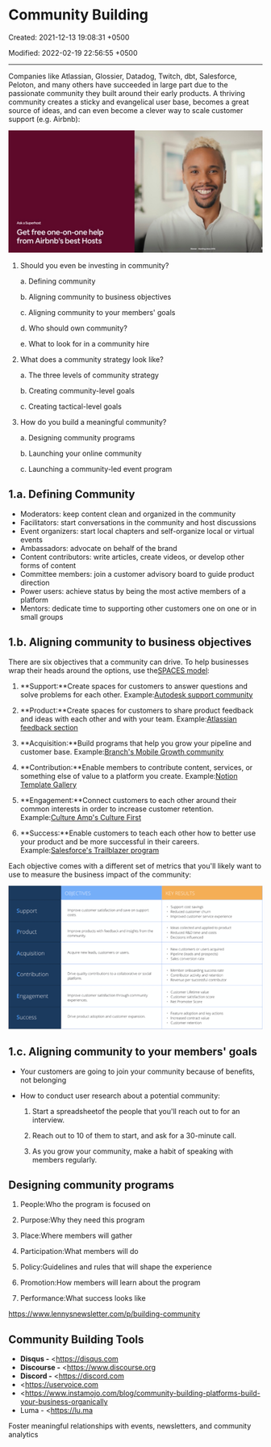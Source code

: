 # Community Building

Created: 2021-12-13 19:08:31 +0500

Modified: 2022-02-19 22:56:55 +0500

---

Companies like Atlassian, Glossier, Datadog, Twitch, dbt, Salesforce, Peloton, and many others have succeeded in large part due to the passionate community they built around their early products. A thriving community creates a sticky and evangelical user base, becomes a great source of ideas, and can even become a clever way to scale customer support (e.g. Airbnb):

![image](media/Community-Building-image1.jpeg)

1.  Should you even be investing in community?

    a.  Defining community

    b.  Aligning community to business objectives

    c.  Aligning community to your members' goals

    d.  Who should own community?

    e.  What to look for in a community hire

2.  What does a community strategy look like?

    a.  The three levels of community strategy

    b.  Creating community-level goals

    c.  Creating tactical-level goals

3.  How do you build a meaningful community?

    a.  Designing community programs

    b.  Launching your online community

    c.  Launching a community-led event program

## 1.a. Defining Community
-   Moderators: keep content clean and organized in the community
-   Facilitators: start conversations in the community and host discussions
-   Event organizers: start local chapters and self-organize local or virtual events
-   Ambassadors: advocate on behalf of the brand
-   Content contributors: write articles, create videos, or develop other forms of content
-   Committee members: join a customer advisory board to guide product direction
-   Power users: achieve status by being the most active members of a platform
-   Mentors: dedicate time to supporting other customers one on one or in small groups

## 1.b. Aligning community to business objectives

There are six objectives that a community can drive. To help businesses wrap their heads around the options, use the[SPACES model](https://cmxhub.com/the-spaces-model/):

1.  **Support:**Create spaces for customers to answer questions and solve problems for each other. Example:[Autodesk support community](https://www.autodesk.com/community)

2.  **Product:**Create spaces for customers to share product feedback and ideas with each other and with your team. Example:[Atlassian feedback section](https://community.atlassian.com/t5/Feedback-Announcements/ct-p/feedback-forum)

3.  **Acquisition:**Build programs that help you grow your pipeline and customer base. Example:[Branch's Mobile Growth community](https://mobilegrowth.org/)

4.  **Contribution:**Enable members to contribute content, services, or something else of value to a platform you create. Example:[Notion Template Gallery](https://www.notion.so/Notion-Community-04f306fbf59a413fae15f42e2a1ab029#8d82ce462ca742a8907941f2227a441f)

5.  **Engagement:**Connect customers to each other around their common interests in order to increase customer retention. Example:[Culture Amp's Culture First](https://www.cultureamp.com/community)

6.  **Success:**Enable customers to teach each other how to better use your product and be more successful in their careers. Example:[Salesforce's Trailblazer program](https://trailhead.salesforce.com/trailblazercommunity)

Each objective comes with a different set of metrics that you'll likely want to use to measure the business impact of the community:

![image](media/Community-Building-image2.png)

## 1.c. Aligning community to your members' goals
-   Your customers are going to join your community because of benefits, not belonging
-   How to conduct user research about a potential community:

    1.  Start a spreadsheetof the people that you'll reach out to for an interview.

    2.  Reach out to 10 of them to start, and ask for a 30-minute call.

    3.  As you grow your community, make a habit of speaking with members regularly.

## Designing community programs

1.  People:Who the program is focused on

2.  Purpose:Why they need this program

3.  Place:Where members will gather

4.  Participation:What members will do

5.  Policy:Guidelines and rules that will shape the experience

6.  Promotion:How members will learn about the program

7.  Performance:What success looks like

<https://www.lennysnewsletter.com/p/building-community>

## Community Building Tools
-   **Disqus -** <https://disqus.com
-   **Discourse -** <https://www.discourse.org
-   **Discord -** <https://discord.com
-   <https://uservoice.com
-   <https://www.instamojo.com/blog/community-building-platforms-build-your-business-organically
-   Luma - <https://lu.ma

Foster meaningful relationships with events, newsletters, and community analytics


